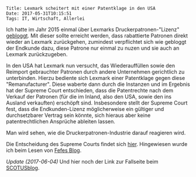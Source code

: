     Title: Lexmark scheitert mit einer Patentklage in den USA
    Date: 2017-05-31T10:15:51
    Tags: IT, Wirtschaft, Allerlei

Ich hatte im Jahr 2015 einmal über Lexmarks
Druckerpatronen-"Lizenz"
[gebloggt](/2015/02/17/lexmarks-druckerpatronen-lizenz/). Mit dieser
sollte erreicht werden, dass rabattierte Patronen direkt wieder an
Lexmark zurückgehen, zumindest verpflichtet sich wie gebloggt der
Endkunde dazu, diese Patrone nur einmal zu nuzen und sie auch an
Lexmark zurückzugeben.

In den USA hat Lexmark nun versucht, das Wiederauffüllen sowie den
Reimport gebrauchter Patronen durch andere Unternehmen gerichtlich zu
unterbinden. Hierzu bediente sich Lexmark einer Patentklage gegen
diese "Remanufacturer".  Diese waberte dann durch die Instanzen und im
Ergebnis hat der Supreme Court entschieden, dass die Patentrechte nach
dem Verkauf der Patronen (für die im Inland, also den USA, sowie den
ins Ausland verkauften) erschöpft sind. Insbesondere stellt der
Supreme Court fest, dass die Endkunden-Lizenz möglicherweise ein
gültiger und durchsetzbarer Vertrag sein könnte, sich hieraus aber
keine patentrechtlichen Ansprüche ableiten lassen.

Man wird sehen, wie die Druckerpatronen-Industrie darauf reagieren
wird.

Die Entscheidung des Supreme Courts findet
sich
[hier](https://www.supremecourt.gov/opinions/16pdf/15-1189_ebfj.pdf). Hingewiesen
wurde ich beim Lesen
von [Fefes Blog](https://blog.fefe.de/?ts=a7d3257d).

*Update (2017-06-04)* Und hier noch der Link zur Fallseite beim [SCOTUSblog](http://www.scotusblog.com/case-files/cases/impression-products-inc-v-lexmark-international-inc/). 
